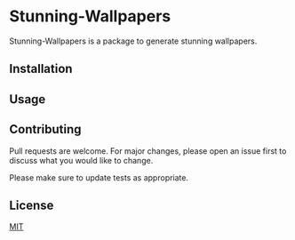 # Stunning-Wallpapers

Stunning-Wallpapers is a package to generate stunning wallpapers.

## Installation

## Usage

## Contributing

Pull requests are welcome. For major changes, please open an issue first
to discuss what you would like to change.

Please make sure to update tests as appropriate.

## License

[MIT](https://choosealicense.com/licenses/mit/)
